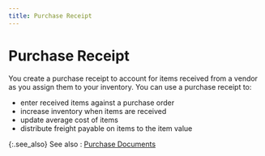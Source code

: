 ```yaml
---
title: Purchase Receipt
---
```


# Purchase Receipt


You create a purchase receipt to account for items received from a vendor  as you assign them to your inventory. You can use a purchase receipt to:

- enter received  items against a purchase order
- increase inventory  when items are received
- update average  cost of items
- distribute  freight payable on items to the item value



{:.see_also}
See also
: [Purchase  Documents]({{site.bp_baseurl}}/docs/sys/purch/purchase_documents_businesss_process_in_everest_content.html)
